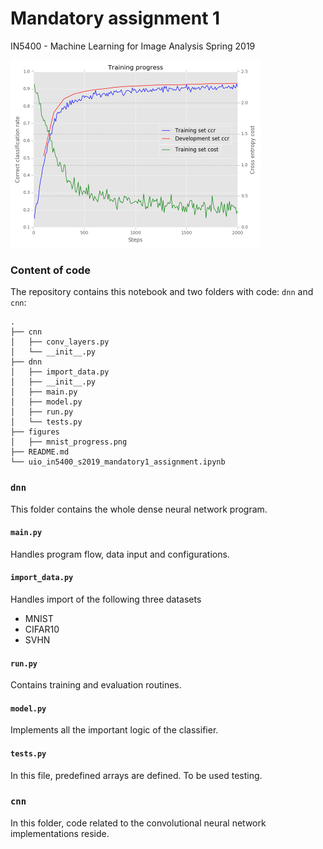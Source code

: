 # Mandatory assignment 1

IN5400 - Machine Learning for Image Analysis Spring 2019

<img src="figures/mnist_progress.png" alt="MNIST Training" width="400"/>

### Content of code

The repository contains this notebook and two folders with code: `dnn` and `cnn`:

```
.
├── cnn
│   ├── conv_layers.py
│   └── __init__.py
├── dnn
│   ├── import_data.py
│   ├── __init__.py
│   ├── main.py
│   ├── model.py
│   ├── run.py
│   └── tests.py
├── figures
│   ├── mnist_progress.png
├── README.md
└── uio_in5400_s2019_mandatory1_assignment.ipynb
```

### `dnn`

This folder contains the whole dense neural network program.

#### `main.py`

Handles program flow, data input and configurations. 


#### `import_data.py`

Handles import of the following three datasets

- MNIST
- CIFAR10
- SVHN



#### `run.py`

Contains training and evaluation routines.


#### `model.py`

Implements all the important logic of the classifier.


#### `tests.py`

In this file, predefined arrays are defined. To be used testing.

### `cnn`

In this folder, code related to the convolutional neural network implementations reside.
